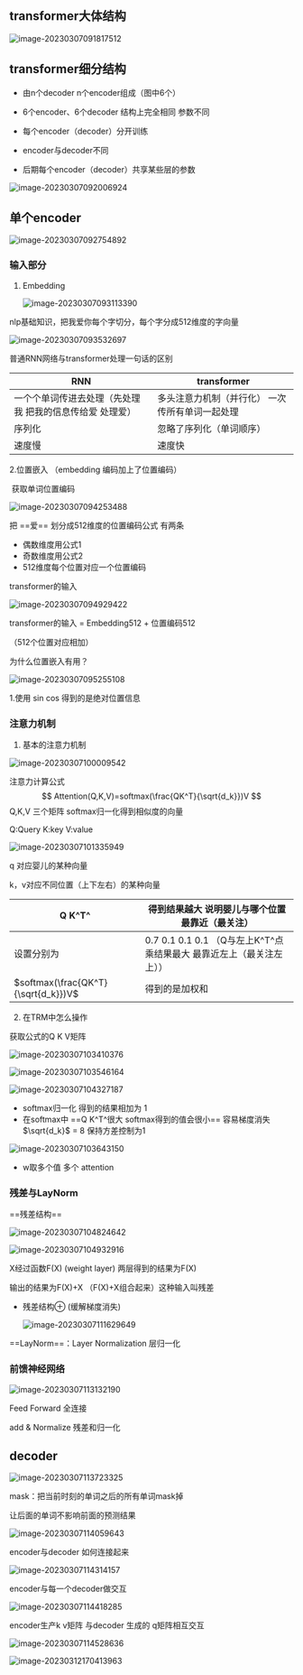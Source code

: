 

## transformer大体结构

![image-20230307091817512](https://zhangwenkang666.oss-cn-beijing.aliyuncs.com/image-20230307091817512.png)



## transformer细分结构

- 由n个decoder n个encoder组成（图中6个）

- 6个encoder、6个decoder 结构上完全相同 参数不同
- 每个encoder（decoder）分开训练
- encoder与decoder不同
- 后期每个encoder（decoder）共享某些层的参数



![image-20230307092006924](https://zhangwenkang666.oss-cn-beijing.aliyuncs.com/image-20230307092006924.png)



## 单个encoder



![image-20230307092754892](https://zhangwenkang666.oss-cn-beijing.aliyuncs.com/image-20230307092754892.png)

### 输入部分

1. Embedding

   ![image-20230307093113390](https://zhangwenkang666.oss-cn-beijing.aliyuncs.com/image-20230307093113390.png)

nlp基础知识，把我爱你每个字切分，每个字分成512维度的字向量

![image-20230307093532697](https://zhangwenkang666.oss-cn-beijing.aliyuncs.com/image-20230307093532697.png)

普通RNN网络与transformer处理一句话的区别

| RNN                                                      | transformer                                     |
| -------------------------------------------------------- | ----------------------------------------------- |
| 一个个单词传进去处理（先处理我 把我的信息传给爱 处理爱） | 多头注意力机制（并行化） 一次传所有单词一起处理 |
| 序列化                                                   | 忽略了序列化（单词顺序）                        |
| 速度慢                                                   | 速度快                                          |



2.位置嵌入 （embedding 编码加上了位置编码）



​		获取单词位置编码

![image-20230307094253488](https://zhangwenkang666.oss-cn-beijing.aliyuncs.com/image-20230307094253488.png)

把 ==爱== 划分成512维度的位置编码公式 有两条

- 偶数维度用公式1 
- 奇数维度用公式2
- 512维度每个位置对应一个位置编码



transformer的输入

![image-20230307094929422](https://zhangwenkang666.oss-cn-beijing.aliyuncs.com/image-20230307094929422.png)

transformer的输入 = Embedding512 + 位置编码512

（512个位置对应相加）



为什么位置嵌入有用？

![image-20230307095255108](https://zhangwenkang666.oss-cn-beijing.aliyuncs.com/image-20230307095255108.png)

1.使用 sin cos 得到的是绝对位置信息



### 注意力机制

1.  基本的注意力机制

![image-20230307100009542](https://zhangwenkang666.oss-cn-beijing.aliyuncs.com/image-20230307100009542.png)

注意力计算公式
$$
Attention(Q,K,V)=softmax(\frac{QK^T}{\sqrt{d_k}})V
$$
Q,K,V 三个矩阵 softmax归一化得到相似度的向量

Q:Query K:key V:value

![image-20230307101335949](https://zhangwenkang666.oss-cn-beijing.aliyuncs.com/image-20230307101335949.png)

 q  对应婴儿的某种向量

k，v对应不同位置（上下左右）的某种向量

| Q K^T^                              | 得到结果越大 说明婴儿与哪个位置最靠近（最关注）              |
| ----------------------------------- | ------------------------------------------------------------ |
| 设置分别为                          | 0.7 0.1 0.1 0.1 （Q与左上K^T^点乘结果最大 最靠近左上（最关注左上）） |
| $softmax(\frac{QK^T}{\sqrt{d_k}})V$ | 得到的是加权和                                               |







2. 在TRM中怎么操作

获取公式的Q K V矩阵

![image-20230307103410376](https://zhangwenkang666.oss-cn-beijing.aliyuncs.com/image-20230307103410376.png)



![image-20230307103546164](https://zhangwenkang666.oss-cn-beijing.aliyuncs.com/image-20230307103546164.png)

![image-20230307104327187](https://zhangwenkang666.oss-cn-beijing.aliyuncs.com/image-20230307104327187.png)

- softmax归一化 得到的结果相加为 1
- 在softmax中 ==Q K^T^很大 softmax得到的值会很小== 容易梯度消失     $\sqrt{d_k}$ = 8 保持方差控制为1

![image-20230307103643150](https://zhangwenkang666.oss-cn-beijing.aliyuncs.com/image-20230307103643150.png)

- w取多个值 多个 attention



### 残差与LayNorm

==残差结构==

![image-20230307104824642](https://zhangwenkang666.oss-cn-beijing.aliyuncs.com/image-20230307104824642.png)

![image-20230307104932916](https://zhangwenkang666.oss-cn-beijing.aliyuncs.com/image-20230307104932916.png)

X经过函数F(X) (weight layer) 两层得到的结果为F(X) 

输出的结果为F(X)+X （F(X)+X组合起来）这种输入叫残差 

- 残差结构$\oplus$ (缓解梯度消失)

  ![image-20230307111629649](https://zhangwenkang666.oss-cn-beijing.aliyuncs.com/image-20230307111629649.png)



==LayNorm==：Layer Normalization 层归一化







### 前馈神经网络

![image-20230307113132190](https://zhangwenkang666.oss-cn-beijing.aliyuncs.com/image-20230307113132190.png)

Feed Forward 全连接

 add & Normalize 残差和归一化 



## decoder

![image-20230307113723325](https://zhangwenkang666.oss-cn-beijing.aliyuncs.com/image-20230307113723325.png)

mask：把当前时刻的单词之后的所有单词mask掉

让后面的单词不影响前面的预测结果

![image-20230307114059643](https://zhangwenkang666.oss-cn-beijing.aliyuncs.com/image-20230307114059643.png)



encoder与decoder 如何连接起来 

![image-20230307114314157](https://zhangwenkang666.oss-cn-beijing.aliyuncs.com/image-20230307114314157.png)

encoder与每一个decoder做交互





![image-20230307114418285](https://zhangwenkang666.oss-cn-beijing.aliyuncs.com/image-20230307114418285.png)

encoder生产k v矩阵 与decoder 生成的 q矩阵相互交互



![image-20230307114528636](https://zhangwenkang666.oss-cn-beijing.aliyuncs.com/image-20230307114528636.png)

![image-20230312170413963](C:/Users/Administrator/AppData/Roaming/Typora/typora-user-images/image-20230312170413963.png)
